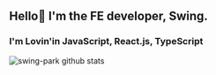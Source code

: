 ## Hello👋 I'm the FE developer, Swing.
### I'm Lovin'in JavaScript, React.js, TypeScript 

![swing-park github stats](https://github-readme-stats.vercel.app/api?username=swing-park&show_icons=true)

<!--
**swing-park/swing-park** is a ✨ _special_ ✨ repository because its `README.md` (this file) appears on your GitHub profile.

Here are some ideas to get you started:

- 🔭 I’m currently working on ...
- 🌱 I’m currently learning ...
- 👯 I’m looking to collaborate on ...
- 🤔 I’m looking for help with ...
- 💬 Ask me about ...
- 📫 How to reach me: ...
- 😄 Pronouns: ...
- ⚡ Fun fact: ...
-->

